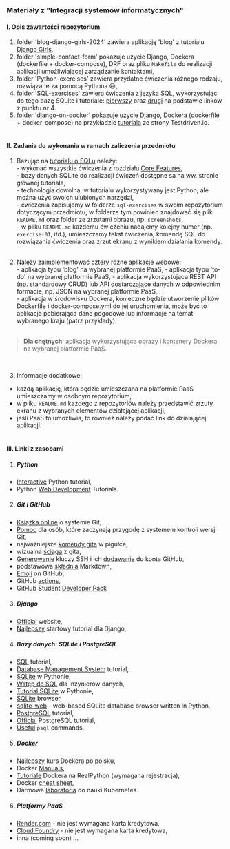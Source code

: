 ### Materiały z "Integracji systemów informatycznych"

#### I. Opis zawartości repozytorium

  1. folder 'blog-django-girls-2024' zawiera aplikację 'blog' z tutorialu [Django Girls](https://tutorial.djangogirls.org/pl/),
  2. folder 'simple-contact-form' pokazuje użycie Django, Dockera (dockerfile + docker-compose), DRF oraz pliku `Makefile` do realizacji aplikacji umożliwiającej zarządzanie kontaktami,  
  3. folder 'Python-exercises' zawiera przydatne ćwiczenia różnego rodzaju, rozwiązane za pomocą Pythona :smiley:,  
  4. folder 'SQL-exercises' zawiera ćwiczenia z języka SQL, wykorzystując do tego bazę SQLite i tutoriale: [pierwszy](https://gvwilson.github.io/sql-tutorial/) oraz [drugi](https://www.sqlitetutorial.net/sqlite-python/creating-tables/) na podstawie linków z punktu nr 4.
  5. folder 'django-on-docker' pokazuje użycie Django, Dockera (dockerfile + docker-compose) na przykładzie [tutoriala](https://testdriven.io/blog/dockerizing-django-with-postgres-gunicorn-and-nginx/) ze strony Testdriven.io. <br><br>


#### II. Zadania do wykonania w ramach zaliczenia przedmiotu  

  1. Bazując na [tutorialu o SQLu](https://lessonomicon.github.io/querynomicon/) należy:  
    - wykonać wszystkie ćwiczenia z rozdziału [Core Features](https://lessonomicon.github.io/querynomicon/s02_core/index.html),  
    - bazy danych SQLite do realizacji ćwiczeń dostępne sa na ww. stronie głównej tutoriala,  
    - technologia dowolna; w tutorialu wykorzystywany jest Python, ale można użyć swoich ulubionych narzędzi,  
    - ćwiczenia zapisujemy w folderze `sql-exercises` w swoim repozytorium dotyczącym przedmiotu, w folderze tym powinien znajdować się plik `README.md` oraz folder ze zrzutami obrazu, np. `screenshots`,  
    - w pliku `README.md` każdemu ćwiczeniu nadajemy kolejny numer (np. `exercise-01`, itd.), umieszczamy tekst ćwiczenia, komendę SQL do rozwiązania ćwiczenia oraz zrzut ekranu z wynikiem działania komendy.  <br><br>

  2. Należy zaimplementować cztery różne aplikacje webowe:  
    - aplikacja typu 'blog' na wybranej platformie PaaS,
    - aplikacja typu 'to-do' na wybranej platformie PaaS,
    - aplikacja wykorzystująca REST API (np. standardowy CRUD) lub API dostarczające danych w odpowiednim formacie, np. JSON na wybranej platformie PaaS,  
    - aplikacja w środowisku Dockera, konieczne będzie utworzenie plików Dockerfile i docker-compose.yml do jej uruchomienia, może być to aplikacja pobierająca dane pogodowe lub informacje na temat wybranego kraju (patrz przykłady).  <br><br>

> **Dla chętnych**: aplikacja wykorzystująca obrazy i kontenery Dockera na wybranej platformie PaaS.  

<br>

  3. Informacje dodatkowe:  
   - każdą aplikację, która będzie umieszczana na platformie PaaS umieszczamy w osobnym repozytorium,  
   - w pliku `README.md` każdego z repozytoriów należy przedstawić zrzuty ekranu z wybranych elementów działającej aplikacji,  
   - jeśli PaaS to umożliwia, to również należy podać link do działającej aplikacji.  <br><br>


#### III. Linki z zasobami

1. ##### Python
  - [Interactive](https://www.learnpython.org/) Python tutorial,  
  - Python [Web Development](https://realpython.com/tutorials/web-dev/) Tutorials.  
 
2. ##### Git i GitHub
 - [Książka online](https://git-scm.com/book/pl/v2) o systemie Git, 
 - [Pomoc](https://www.flynerd.pl/2018/02/github-dla-zielonych-pierwsze-repozytorium.html) dla osób, które zaczynają przygodę z systemem kontroli wersji Git,
 - najważniejsze [komendy gita](https://training.github.com/downloads/pl/github-git-cheat-sheet/) w pigułce,
 - wizualna [ściąga](https://marklodato.github.io/visual-git-guide/index-pl.html) z gita,
 - [Generowanie](https://docs.github.com/en/authentication/connecting-to-github-with-ssh/generating-a-new-ssh-key-and-adding-it-to-the-ssh-agent) kluczy SSH 
   i ich [dodawanie](https://docs.github.com/en/authentication/connecting-to-github-with-ssh/adding-a-new-ssh-key-to-your-github-account) do konta GitHub,
 - podstawowa [składnia](https://www.markdownguide.org/basic-syntax/) Markdown,    
 - [Emoji](https://gist.github.com/rxaviers/7360908) on GitHub,
 - GitHub [actions](https://docs.github.com/en/actions),
 - GitHub Student [Developer Pack](https://education.github.com/pack)  

3. ##### Django
  - [Official](https://www.djangoproject.com/) website,  
  - [Najlepszy](https://tutorial.djangogirls.org/pl/) startowy tutorial dla Django,

4. ##### Bazy danych: SQLite i PostgreSQL
  - [SQL](https://www.javatpoint.com/sql-tutorial) tutorial,  
  - [Database Management System](https://www.javatpoint.com/dbms-tutorial) tutorial,  
  - [SQLite](https://www.sqlitetutorial.net/sqlite-python/) w Pythonie, 
  - [Wstęp do SQL](https://gvwilson.github.io/sql-tutorial/) dla inżynierów danych,
  - [Tutorial SQLite](https://www.tutorialspoint.com/sqlite/sqlite_python.htm) w Pythonie,
  - [SQLite](https://sqlitebrowser.org/) browser,
  - [sqlite-web](https://github.com/coleifer/sqlite-web) - web-based SQLite database browser written in Python,  
  - [PostgreSQL](https://www.postgresqltutorial.com/) tutorial,  
  - [Official](https://www.postgresql.org/docs/current/tutorial.html) PostgreSQL tutorial,  
  - [Useful](https://www.postgresqltutorial.com/postgresql-administration/psql-commands/) `psql` commands.  

5. ##### Docker
  - [Najlepszy](https://www.youtube.com/playlist?list=PLkcy-k498-V5AmftzfqinpMF2LFqSHK5n) kurs Dockera po polsku,
  - Docker [Manuals](https://docs.docker.com/manuals/),
  - [Tutoriale](https://realpython.com/tutorials/docker/) Dockera na RealPython (wymagana rejestracja),
  - Docker [cheat sheet](https://dockerlabs.collabnix.com/docker/cheatsheet/),
  - Darmowe [laboratoria](https://labs.play-with-k8s.com/) do nauki Kubernetes.  

6. ##### Platformy PaaS
  - [Render.com](https://render.com/docs) - nie jest wymagana karta kredytowa,  
  - [Cloud Foundry](https://www.cloudfoundry.org/) - nie jest wymagana karta kredytowa, 
  - inna (coming soon) ...


